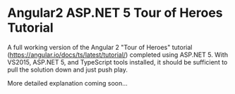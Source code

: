 # Angular2 ASP.NET 5 Tour of Heroes Tutorial

A full working version of the Angular 2 "Tour of Heroes" tutorial (https://angular.io/docs/ts/latest/tutorial/) completed using ASP.NET 5. With VS2015, ASP.NET 5, and TypeScript tools installed, it should be sufficient to pull the solution down and just push play.

More detailed explanation coming soon...
